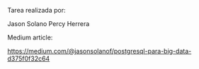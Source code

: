 Tarea realizada por:

Jason Solano
Percy Herrera

Medium article:

https://medium.com/@jasonsolanof/postgresql-para-big-data-d375f0f32c64

